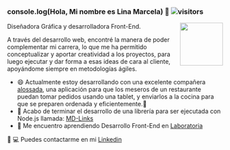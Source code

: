 ### console.log(Hola, Mi nombre es Lina Marcela) 👋     ![visitors](https://visitor-badge.glitch.me/badge?page_id=page.id&left_color=green&right_color=red)
                
<img src="https://user-images.githubusercontent.com/73502198/165603355-b3a1a687-44bf-48d5-87c9-48448a7ee5b1.jpeg" align="right" width="100" ></a>
Diseñadora Gráfica y desarrolladora Front-End.


A través del desarrollo web, encontré la manera de poder complementar mi carrera, lo  que me ha permitido conceptualizar y aportar creatividad a los proyectos, para luego ejecutar y dar forma a esas ideas de cara al cliente, apoyándome  siempre en metodologías ágiles. 

- 😄 Actualmente estoy desarrollando con una excelente compañera [alossada](https://github.com/alossada/BOG004-burger-queen-api-client), una aplicación para que los meseros de un restaurante puedan tomar pedidos usando una tablet, y enviarlos a la cocina para que se preparen ordenada y eficientemente.🍔
- 🔭 Acabo de terminar el  desarrollo de una librería para ser ejecutada con Node.js llamada: [MD-Links](https://github.com/Lina-1985-cloud/BOG004-md-links/tree/Develop)
- 🌱 Me encuentro aprendiendo Desarrollo Front-End en [Laboratoria](https://www.laboratoria.la/)

📱 💻 Puedes contactarme en mi [Linkedin](https://www.linkedin.com/in/lina-marcela-villa/)
<!-- -- 👯 I’m looking to collaborate on ...
- 🤔 I’m looking for help with ...
- 💬 Ask me about ...
- 📫 How to reach me: ...
- 😄 Pronouns: ...
- ⚡ Fun fact: ... -->
